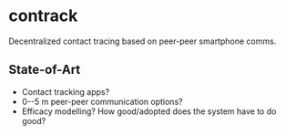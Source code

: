 # contrack
Decentralized contact tracing based on peer-peer smartphone comms.

## State-of-Art

* Contact tracking apps?
* 0--5 m peer-peer communication options?
* Efficacy modelling? How good/adopted does the system have to do good?
